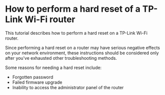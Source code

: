 # How to perform a hard reset of a TP-Link Wi-Fi router
This tutorial describes how to perform a hard reset on a TP-Link Wi-Fi router. 

Since performing a hard reset on a router may have serious negative effects on your network environment, these instructions should be considered only after you've exhausted other troubleshooting methods. 

Some reasons for needing a hard reset include:

- Forgotten password
- Failed firmware upgrade
- Inability to access the administrator panel of the router